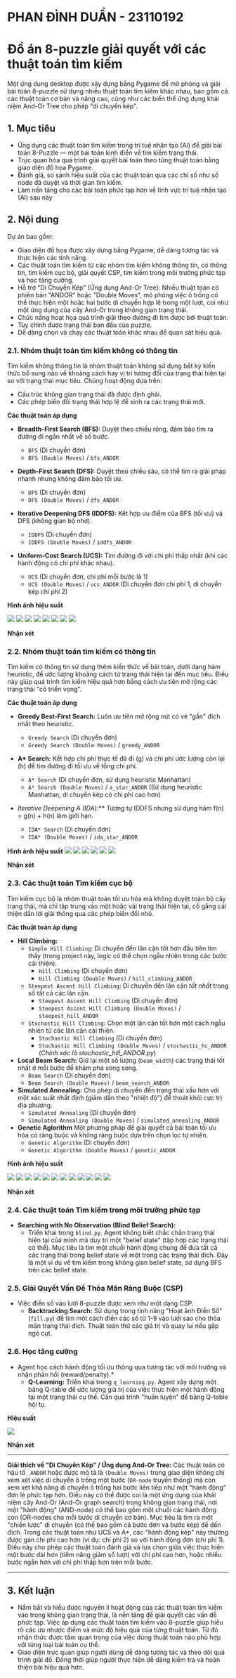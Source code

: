 # PHAN ĐÌNH DUẨN - 23110192

# Đồ án 8-puzzle giải quyết với các thuật toán tìm kiếm

Một ứng dụng desktop được xây dựng bằng Pygame để mô phỏng và giải bài toán 8-puzzle sử dụng nhiều thuật toán tìm kiếm khác nhau, bao gồm cả các thuật toán cơ bản và nâng cao, cũng như các biến thể ứng dụng khái niệm And-Or Tree cho phép "di chuyển kép".

## 1. Mục tiêu

- Ứng dụng các thuật toán tìm kiếm trong trí tuệ nhân tạo (AI) để giải bài toán 8-Puzzle — một bài toán kinh điển về tìm kiếm trạng thái.
- Trực quan hóa quá trình giải quyết bài toán theo từng thuật toán bằng giao diện đồ họa Pygame.
- Đánh giá, so sánh hiệu suất của các thuật toán qua các chỉ số như số node đã duyệt và thời gian tìm kiếm.
- Làm nền tảng cho các bài toán phức tạp hơn về lĩnh vực trí tuệ nhân tạo (AI) sau này

## 2. Nội dung

Dự án bao gồm:

- Giao diện đồ họa được xây dựng bằng Pygame, dễ dàng tương tác và thực hiện các tính năng.
- Các thuật toán tìm kiếm từ các nhóm tìm kiếm không thông tin, có thông tin, tìm kiếm cục bộ, giải quyết CSP, tìm kiếm trong môi trường phức tạp và học tăng cường.
- Hỗ trợ "Di Chuyển Kép" (Ứng dụng And-Or Tree): Nhiều thuật toán có phiên bản "ANDOR" hoặc "Double Moves", mô phỏng việc ô trống có thể thực hiện một hoặc hai bước di chuyển hợp lệ trong một lượt, coi như một ứng dụng của cây And-Or trong không gian trạng thái.
- Chức năng hoạt họa quá trình giải theo đường đi tìm được bởi thuật toán.
- Tùy chỉnh được trạng thái ban đầu của puzzle.
- Dễ dàng chọn và chạy các thuật toán khác nhau để quan sát hiệu quả.

### 2.1. Nhóm thuật toán tìm kiếm không có thông tin

Tìm kiếm không thông tin là nhóm thuật toán không sử dụng bất kỳ kiến thức bổ sung nào về khoảng cách hay vị trí tương đối của trạng thái hiện tại so với trạng thái mục tiêu. Chúng hoạt động dựa trên:

- Cấu trúc không gian trạng thái đã được định ghãi.
- Các phép biến đổi trạng thái hợp lệ để sinh ra các trạng thái mới.

**Các thuật toán áp dụng**

- **Breadth-First Search (BFS):** Duyệt theo chiều rộng, đảm bảo tìm ra đường đi ngắn nhất về số bước.

  - `BFS` (Di chuyển đơn)
  - `BFS (Double Moves)` / `bfs_ANDOR`

- **Depth-First Search (DFS):** Duyệt theo chiều sâu, có thể tìm ra giải pháp nhanh nhưng không đảm bảo tối ưu.

  - `DFS` (Di chuyển đơn)
  - `DFS (Double Moves)` / `dfs_ANDOR`

- **Iterative Deepening DFS (IDDFS):** Kết hợp ưu điểm của BFS (tối ưu) và DFS (không gian bộ nhớ).
  - `IDDFS` (Di chuyển đơn)
  - `IDDFS (Double Moves)` / `iddfs_ANDOR`
- **Uniform-Cost Search (UCS):** Tìm đường đi với chi phí thấp nhất (khi các hành động có chi phí khác nhau).
  - `UCS` (Di chuyển đơn, chi phí mỗi bước là 1)
  - `UCS (Double Moves)` / `ucs_ANDOR` (Di chuyển đơn chi phí 1, di chuyển kép chi phí 2)

**Hình ảnh hiệu suất**

![](hieusuat/bfs.png)
![](hieusuat/bfs-ao.png)
![](hieusuat/dfs.png)
![](hieusuat/dfs-ao.png)
![](hieusuat/iddfs.png)
![](hieusuat/iddfs-ao.png)
![](hieusuat/ucs.png)
![](hieusuat/ucs-ao.png)

**Nhận xét**

### 2.2. Nhóm thuật toán tìm kiếm có thông tin

Tìm kiếm có thông tin sử dụng thêm kiến thức về bài toán, dưới dạng hàm heuristic, để ước lượng khoảng cách từ trạng thái hiện tại đến mục tiêu. Điều này giúp quá trình tìm kiếm hiệu quả hơn bằng cách ưu tiên mở rộng các trạng thái "có triển vọng".

**Các thuật toán áp dụng**

- **Greedy Best-First Search:** Luôn ưu tiên mở rộng nút có vẻ "gần" đích nhất theo heuristic.

  - `Greedy Search` (Di chuyển đơn)
  - `Greedy Search (Double Moves)` / `greedy_ANDOR`

- **A\* Search:** Kết hợp chi phí thực tế đã đi (g) và chi phí ước lượng còn lại (h) để tìm đường đi tối ưu về tổng chi phí.

  - `A* Search` (Di chuyển đơn, sử dụng heuristic Manhattan)
  - `A* Search (Double Moves)` / `a_star_ANDOR` (Sử dụng heuristic Manhattan, di chuyển kép có chi phí cao hơn)

- **Iterative Deepening A* (IDA*):** Tương tự IDDFS nhưng sử dụng hàm f(n) = g(n) + h(n) làm giới hạn.
  - `IDA* Search` (Di chuyển đơn)
  - `IDA* (Double Moves)` / `ida_star_ANDOR`

**Hình ảnh hiệu suất**
![](hieusuat/greedy.png)
![](hieusuat/greedy-ao.png)
![](hieusuat/astar.png)
![](hieusuat/astar-ao.png)
![](hieusuat/ida.png)
![](hieusuat/ida-ao.png)

**Nhận xét**

### 2.3. Các thuật toán Tìm kiếm cục bộ

Tìm kiếm cục bộ là nhóm thuật toán tối ưu hóa mà không duyệt toàn bộ cây trạng thái, mà chỉ tập trung vào một hoặc vài trạng thái hiện tại, cố gắng cải thiện dần lời giải thông qua các phép biến đổi nhỏ.

**Các thuật toán áp dụng**

- **Hill Climbing:**
  - `Simple Hill Climbing`: Di chuyển đến lân cận tốt hơn đầu tiên tìm thấy (trong project này, logic có thể chọn ngẫu nhiên trong các bước cải thiện).
    - `Hill Climbing` (Di chuyển đơn)
    - `Hill Climbing (Double Moves)` / `hill_climbing_ANDOR`
  - `Steepest Ascent Hill Climbing`: Di chuyển đến lân cận _tốt nhất_ trong số tất cả các lân cận.
    - `Steepest Ascent Hill Climbing` (Di chuyển đơn)
    - `Steepest Ascent Hill Climbing (Double Moves)` / `steepest_hill_ANDOR`
  - `Stochastic Hill Climbing`: Chọn một lân cận tốt hơn một cách ngẫu nhiên từ các lân cận cải thiện.
    - `Stochastic Hill Climbing` (Di chuyển đơn)
    - `Stochastic Hill Climbing (Double Moves)` / `stochastic_hc_ANDOR` (_Chính xác là stochastic_hill_ANDOR.py_)
- **Local Beam Search:** Giữ lại một số lượng (`beam_width`) các trạng thái tốt nhất ở mỗi bước để khám phá song song.
  - `Beam Search` (Di chuyển đơn)
  - `Beam Search (Double Moves)` / `beam_search_ANDOR`
- **Simulated Annealing:** Cho phép di chuyển đến trạng thái xấu hơn với một xác suất nhất định (giảm dần theo "nhiệt độ") để thoát khỏi cực trị địa phương.
  - `Simulated Annealing` (Di chuyển đơn)
  - `Simulated Annealing (Double Moves)` / `simulated_annealing_ANDOR`
- **Genetic Aglorithm** Một phương pháp để giải quyết cả bài toán tối ưu hóa có ràng buộc và không ràng buộc dựa trên chọn lọc tự nhiên.
  - `Genetic Algorithm` (Di chuyển đơn)
  - `Genetic Algorithm (Double Moves)` / `genetic_ANDOR`

**Hình ảnh hiệu suất**

![](hieusuat/hc.png)
![](hieusuat/hc-ao.png)
![](hieusuat/stee-hc.png)
![](hieusuat/stee-hc-ao.png)
![](hieusuat/sto-hc.png)
![](hieusuat/sto-hc-ao.png)
![](hieusuat/beam.png)
![](hieusuat/beam-ao.png)
![](hieusuat/sa.png)
![](hieusuat/sa-ao.png)
![](hieusuat/genetic.png)
![](hieusuat/genetic-ao.png)

**Nhận xét**

### 2.4. Các thuật toán Tìm kiếm trong môi trường phức tạp

- **Searching with No Observation (Blind Belief Search):**
  - Triển khai trong `blind.py`. Agent không biết chắc chắn trạng thái hiện tại của mình mà duy trì một "belief state" (tập hợp các trạng thái có thể). Mục tiêu là tìm một chuỗi hành động chung để đưa tất cả các trạng thái trong belief state về một trong các trạng thái đích. Đây là một ví dụ về tìm kiếm trong không gian belief state, sử dụng BFS trên các belief state.

### 2.5. Giải Quyết Vấn Đề Thỏa Mãn Ràng Buộc (CSP)

- Việc điền số vào lưới 8-puzzle được xem như một dạng CSP.
  - **Backtracking Search:** Sử dụng trong tính năng "Hoạt ảnh Điền Số" (`fill.py`) để tìm một cách điền các số từ 1-9 vào lưới sao cho thỏa mãn trạng thái đích. Thuật toán thử các giá trị và quay lui nếu gặp ngõ cụt.

### 2.6. Học tăng cường

- Agent học cách hành động tối ưu thông qua tương tác với môi trường và nhận phản hồi (reward/penalty).\*
  - **Q-Learning:** Triển khai trong `q_learning.py`. Agent xây dựng một bảng Q-table để ước lượng giá trị của việc thực hiện một hành động tại một trạng thái cụ thể. Cần quá trình "huấn luyện" để bảng Q-table hội tụ.

**Hiệu suất**

![](hieusuat/qlearning.png)

**Nhận xét**


---

**Giải thích về "Di Chuyển Kép" / Ứng dụng And-Or Tree:**
Các thuật toán có hậu tố `_ANDOR` hoặc được mô tả là `(Double Moves)` trong giao diện không chỉ xem xét việc di chuyển ô trống một bước (`OR-node` truyền thống) mà còn xem xét khả năng di chuyển ô trống hai bước liên tiếp như một "hành động" đơn lẻ phức tạp hơn.
Điều này có thể được coi là một ứng dụng của khái niệm cây And-Or (And-Or graph search) trong không gian trạng thái, nơi một "hành động" (AND-node) có thể bao gồm một chuỗi các hành động con (OR-nodes cho mỗi bước di chuyển cơ bản).
Mục tiêu là tìm ra một "chiến lược" di chuyển (có thể bao gồm cả bước đơn và bước kép) để đến đích. Trong các thuật toán như UCS và A\*, các "hành động kép" này thường được gán chi phí cao hơn (ví dụ: chi phí 2) so với hành động đơn (chi phí 1). Điều này cho phép các thuật toán đánh giá và lựa chọn giữa việc thực hiện một bước dài hơn (tiềm năng giảm số lượt) với chi phí cao hơn, hoặc nhiều bước ngắn hơn với chi phí thấp hơn trên mỗi bước.

---

## 3. Kết luận

- Nắm bắt và hiểu được nguyên lí hoạt động của các thuật toán tìm kiếm vào trong không gian trạng thái, là nền tảng để giải quyết các vấn đề phức tạp. Việc áp dụng các thuật toán tìm kiếm vào 8-puzzle giúp hiểu rõ các ưu nhược điểm và mức độ hiệu quả của từng thuật toán. Từ đó nhận thức được tầm quan trọng của việc dùng thuật toán nào phù hợp với từng loại bài toán cụ thể.
- Giao diện trực quan giúp người dùng dễ dàng tương tác và theo dõi quá trình giải đố. Đồng thời giúp người thực hiện dễ dàng kiểm tra và hoàn thiện bài hiệu quả hơn.
